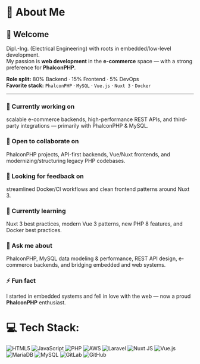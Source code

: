 # 💫 About Me

## 👋 Welcome
Dipl.-Ing. (Electrical Engineering) with roots in embedded/low-level development.  
My passion is **web development** in the **e-commerce** space — with a strong preference for **PhalconPHP**.  

**Role split:** 80% Backend · 15% Frontend · 5% DevOps  
**Favorite stack:** `PhalconPHP` · `MySQL` · `Vue.js` · `Nuxt 3` · `Docker`

---

### 🔭 Currently working on
scalable e-commerce backends, high-performance REST APIs, and third-party integrations — primarily with PhalconPHP & MySQL.

### 👯 Open to collaborate on
PhalconPHP projects, API-first backends, Vue/Nuxt frontends, and modernizing/structuring legacy PHP codebases.

### 🤝 Looking for feedback on
streamlined Docker/CI workflows and clean frontend patterns around Nuxt 3.

### 🌱 Currently learning
Nuxt 3 best practices, modern Vue 3 patterns, new PHP 8 features, and Docker best practices.

### 💬 Ask me about
PhalconPHP, MySQL data modeling & performance, REST API design, e-commerce backends, and bridging embedded and web systems.

### ⚡ Fun fact
I started in embedded systems and fell in love with the web — now a proud **PhalconPHP** enthusiast.


# 💻 Tech Stack:
![HTML5](https://img.shields.io/badge/html5-%23E34F26.svg?style=for-the-badge&logo=html5&logoColor=white) ![JavaScript](https://img.shields.io/badge/javascript-%23323330.svg?style=for-the-badge&logo=javascript&logoColor=%23F7DF1E) ![PHP](https://img.shields.io/badge/php-%23777BB4.svg?style=for-the-badge&logo=php&logoColor=white) ![AWS](https://img.shields.io/badge/AWS-%23FF9900.svg?style=for-the-badge&logo=amazon-aws&logoColor=white) ![Laravel](https://img.shields.io/badge/laravel-%23FF2D20.svg?style=for-the-badge&logo=laravel&logoColor=white) ![Nuxt JS](https://img.shields.io/badge/Nuxt-002E3B?style=for-the-badge&logo=nuxt.js&logoColor=#00DC82) ![Vue.js](https://img.shields.io/badge/vue.js-%2335495e.svg?style=for-the-badge&logo=vuedotjs&logoColor=%234FC08D) ![MariaDB](https://img.shields.io/badge/MariaDB-003545?style=for-the-badge&logo=mariadb&logoColor=white) ![MySQL](https://img.shields.io/badge/mysql-4479A1.svg?style=for-the-badge&logo=mysql&logoColor=white) ![GitLab](https://img.shields.io/badge/gitlab-%23181717.svg?style=for-the-badge&logo=gitlab&logoColor=white) ![GitHub](https://img.shields.io/badge/github-%23121011.svg?style=for-the-badge&logo=github&logoColor=white)



